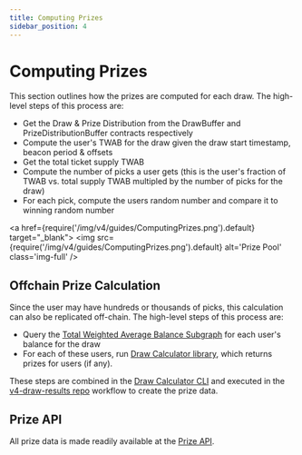 ```yaml
---
title: Computing Prizes
sidebar_position: 4
---
```


# Computing Prizes

This section outlines how the prizes are computed for each draw. The high-level steps of this process are:

- Get the Draw & Prize Distribution from the DrawBuffer and PrizeDistributionBuffer contracts respectively
- Compute the user's TWAB for the draw given the draw start timestamp, beacon period & offsets
- Get the total ticket supply TWAB
- Compute the number of picks a user gets (this is the user's fraction of TWAB vs. total supply TWAB multipled by the number of picks for the draw)
- For each pick, compute the users random number and compare it to winning random number

<a href={require('/img/v4/guides/ComputingPrizes.png').default} target="\_blank">
<img
src={require('/img/v4/guides/ComputingPrizes.png').default}
alt='Prize Pool'
class='img-full'
/>
</a>

## Offchain Prize Calculation

Since the user may have hundreds or thousands of picks, this calculation can also be replicated off-chain.
The high-level steps of this process are:

- Query the [Total Weighted Average Balance Subgraph](https://github.com/pooltogether/twab-subgraph) for each user's balance for the draw
- For each of these users, run [Draw Calculator library](https://github.com/pooltogether/draw-calculators-js), which returns prizes for users (if any).

These steps are combined in the [Draw Calculator CLI](https://github.com/pooltogether/v4-cli) and executed in the [v4-draw-results repo](https://github.com/pooltogether/v4-draw-results) workflow to create the prize data.

## Prize API

All prize data is made readily available at the [Prize API](https://github.com/pooltogether/v4-docs/blob/main/docs/api/prize-api.md).
